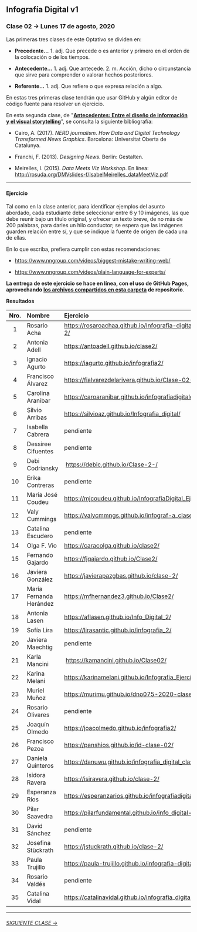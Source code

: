 ## Infografía Digital v1

### Clase 02 → Lunes 17 de agosto, 2020

Las primeras tres clases de este Optativo se dividen en:

- **Precedente…** 1. adj. Que precede o es anterior y primero en el orden de la colocación o de los tiempos.

- **Antecedente…** 1. adj. Que antecede. 2. m. Acción, dicho o circunstancia que sirve para comprender o valorar hechos posteriores.

- **Referente…** 1. adj. Que refiere o que expresa relación a algo.

En estas tres primeras clase tendrán que usar GitHub y algún editor de código fuente para resolver un ejercicio. 

En esta segunda clase, de "**[Antecedentes: Entre el diseño de información y el visual storytelling](https://docs.google.com/presentation/d/1v7mYomfIAf25Yw92JPU-ILcG5768b0TgBW9DzAnilsU/edit?usp=sharing)**", se consulta la siguiente bibliografía:
 
- Cairo, A. (2017). *NERD journalism. How Data and Digital Technology Transformed News Graphics*. Barcelona: Universitat Oberta de Catalunya.

- Franchi, F. (2013). *Designing News*. Berlin: Gestalten.

- Meirelles, I. (2015). *Data Meets Viz Workshop*. En línea: http://rosuda.org/DMVslides-f/IsabelMeirelles_dataMeetViz.pdf

- - - - - - - 

#### Ejercicio

Tal como en la clase anterior, para identificar ejemplos del asunto abordado, cada estudiante debe seleccionar entre 6 y 10 imágenes, las que debe reunir bajo un título original, y ofrecer un texto breve, de no más de 200 palabras, para darles un hilo conductor; se espera que las imágenes guarden relación entre sí, y que se indique la fuente de origen de cada una de ellas.

En lo que escriba, prefiera cumplir con estas recomendaciones: 

- https://www.nngroup.com/videos/biggest-mistake-writing-web/

- https://www.nngroup.com/videos/plain-language-for-experts/

**La entrega de este ejercicio se hace en línea, con el uso de GitHub Pages, aprovechando [los archivos compartidos en esta carpeta](https://profesorfaco.github.io/dno075-2020/clase-02/) de repositorio**.

**Resultados**

| Nro.  | Nombre | Ejercicio |
|:-----:|:-------|:--------|
| 1 | Rosario Acha | https://rosaroachaa.github.io/Infografia-digital_clase-2/ |
| 2 | Antonia Adell | https://antoadell.github.io/clase2/ |
| 3 | Ignacio Agurto | https://iagurto.github.io/infografia2/ | 
| 4 | Francisco Álvarez | https://fialvarezdelarivera.github.io/Clase-02-FARK/ |
| 5 | Carolina Aranibar | https://caroaranibar.github.io/infografiadigitalclase2/ | 
| 6 | Silvio Arribas | https://silvioaz.github.io/Infografia_digital/ |
| 7 | Isabella Cabrera | pendiente |
| 8 | Dessiree Cifuentes | pendiente |
| 9 | Debi Codriansky | https://debic.github.io/Clase-2-/ | 
| 10 | Erika Contreras | pendiente |
| 11 | María José Coudeu | https://mjcoudeu.github.io/InfografiaDigital_Ejercicio2/ |
| 12 | Valy Cummings | https://valycmmngs.github.io/infograf-a_clase_2/ |
| 13 | Catalina Escudero | pendiente | 
| 14 | Olga F. Vio | https://caracolga.github.io/clase2/ |
| 15 | Fernando Gajardo | https://fjgajardo.github.io/Clase2/ |
| 16 | Javiera González | https://javierapazgbas.github.io/clase-2/ |
| 17 | María Fernanda Herández | https://mfhernandez3.github.io/Clase2/ |
| 18 | Antonia Lasen | https://aflasen.github.io/Info_Digital_2/ |
| 19 | Sofía Lira | https://lirasantic.github.io/infografia_2/ |
| 20 | Javiera Maechtig | pendiente |
| 21 | Karla Mancini | https://kamancini.github.io/Clase02/ |
| 22 | Karina Melani | https://karinamelani.github.io/Infografia_Ejercicio2/ |
| 23 | Muriel Muñoz | https://murimu.github.io/dno075-2020-clase-02/ |
| 24 | Rosario Olivares | pendiente |
| 25 | Joaquín Olmedo | https://joacolmedo.github.io/infografia2/ |
| 26 | Francisco Pezoa | https://panshios.github.io/id-clase-02/ | 
| 27 | Daniela Quinteros | https://danuwu.github.io/infografia_digital_clase2/ |
| 28 | Isidora Ravera | https://isiravera.github.io/clase-2/ | 
| 29 | Esperanza Ríos | https://esperanzarios.github.io/infografiadigital2/ | 
| 30 | Pilar Saavedra | https://pilarfundamental.github.io/info_digital-2/ |
| 31 | David Sánchez | pendiente |
| 32 | Josefina Stückrath | https://jstuckrath.github.io/clase-2/ |
| 33 | Paula Trujillo | https://paula-trujillo.github.io/infografia-digital-2/ |
| 34 | Rosario Valdés | pendiente |
| 35 | Catalina Vidal | https://catalinavidal.github.io/infografia_digital_02/ |

- - - - - - - 

###### [SIGUIENTE CLASE →](https://github.com/profesorfaco/dno075-2020/tree/gh-pages/clase-03)
